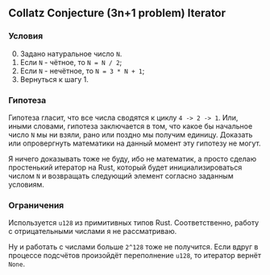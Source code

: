Collatz Conjecture (3n+1 problem) Iterator
----------------------------

### Условия
0. Задано натуральное число `N`.
1. Если `N` - чётное, то `N = N / 2`;
2. Если `N` - нечётное, то `N = 3 * N + 1`;
3. Вернуться к шагу 1.

### Гипотеза
Гипотеза гласит, что все числа сводятся к циклу `4 -> 2 -> 1`.
Или, иными словами, гипотеза заключается в том, что какое бы начальное число `N` мы ни взяли, рано или поздно мы получим единицу.
Доказать или опровергнуть математики на данный момент эту гипотезу не могут.

Я ничего доказывать тоже не буду, ибо не математик, а просто сделаю простенький
итератор на Rust, который будет инициализироваться числом `N` и возвращать следующий
элемент согласно заданным условиям.

### Ограничения
Используется `u128` из примитивных типов Rust.
Соответственно, работу с отрицательными числами я не рассматриваю.

Ну и работать с числами больше `2^128` тоже не получится.
Если вдруг в процессе подсчётов произойдёт переполнение `u128`, то итератор вернёт `None`.

